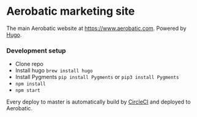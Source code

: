 # Aerobatic marketing site

The main Aerobatic website at https://www.aerobatic.com. Powered by [Hugo](https://gohugo.io).

### Development setup

* Clone repo
* Install hugo `brew install hugo`
* Install Pygments `pip install Pygments` or `pip3 install Pygments`
* `npm install`
* `npm start`

Every deploy to master is automatically build by [CircleCI](https://circleci.com/bb/aerobatic/aerobatic-com-hugo) and deployed to Aerobatic.
